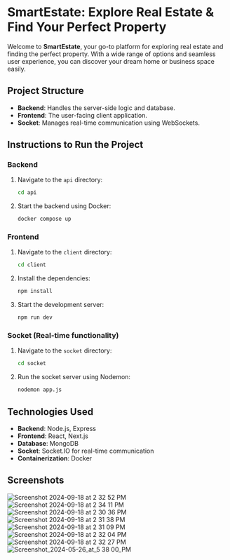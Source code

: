 
# SmartEstate: Explore Real Estate & Find Your Perfect Property

Welcome to **SmartEstate**, your go-to platform for exploring real estate and finding the perfect property. With a wide range of options and seamless user experience, you can discover your dream home or business space easily.

## Project Structure

- **Backend**: Handles the server-side logic and database.
- **Frontend**: The user-facing client application.
- **Socket**: Manages real-time communication using WebSockets.

## Instructions to Run the Project

### Backend

1. Navigate to the `api` directory:
   ```bash
   cd api
   ```

2. Start the backend using Docker:
   ```bash
   docker compose up
   ```

### Frontend

1. Navigate to the `client` directory:
   ```bash
   cd client
   ```

2. Install the dependencies:
   ```bash
   npm install
   ```

3. Start the development server:
   ```bash
   npm run dev
   ```

### Socket (Real-time functionality)

1. Navigate to the `socket` directory:
   ```bash
   cd socket
   ```

2. Run the socket server using Nodemon:
   ```bash
   nodemon app.js
   ```

## Technologies Used

- **Backend**: Node.js, Express
- **Frontend**: React, Next.js
- **Database**: MongoDB
- **Socket**: Socket.IO for real-time communication
- **Containerization**: Docker

## Screenshots
![Screenshot 2024-09-18 at 2 32 52 PM](https://github.com/user-attachments/assets/1cf96518-eaa8-4c99-a4bb-a7d347278fef)
![Screenshot 2024-09-18 at 2 34 11 PM](https://github.com/user-attachments/assets/7866b9af-90f0-4897-b345-60445d8b2e14)
![Screenshot 2024-09-18 at 2 30 36 PM](https://github.com/user-attachments/assets/70d1a648-147c-4231-885c-7c47f5924d3f)
![Screenshot 2024-09-18 at 2 31 38 PM](https://github.com/user-attachments/assets/6e3f039a-43ae-4234-9840-c2ee647d92ba)
![Screenshot 2024-09-18 at 2 31 09 PM](https://github.com/user-attachments/assets/64a918da-8b43-488c-8aa5-7a878b666493)
![Screenshot 2024-09-18 at 2 32 04 PM](https://github.com/user-attachments/assets/5dae8ac4-3ee2-4ae4-a2ea-9a25895a3a1f)
![Screenshot 2024-09-18 at 2 32 27 PM](https://github.com/user-attachments/assets/67061dbb-c7f6-44cb-afd7-d919c25b052a)
![Screenshot_2024-05-26_at_5 38 00_PM](https://github.com/user-attachments/assets/87c40551-6f91-4cad-8619-12580e59fddb)
